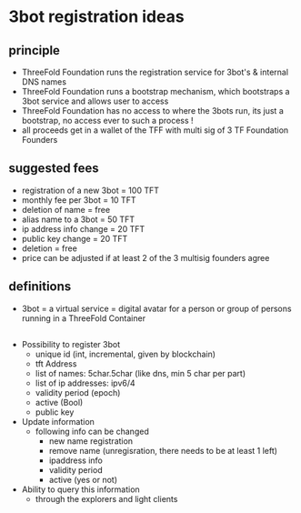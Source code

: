 # 3bot registration ideas

## principle

- ThreeFold Foundation runs the registration service for 3bot's & internal DNS names
- ThreeFold Foundation runs a bootstrap mechanism, which bootstraps a 3bot service and allows user to access
- ThreeFold Foundation has no access to where the 3bots run, its just a bootstrap, no access ever to such a process !
- all proceeds get in a wallet of the TFF with multi sig of 3 TF Foundation Founders

## suggested fees

- registration of a new 3bot = 100 TFT
- monthly fee per 3bot = 10 TFT
- deletion of name = free
- alias name to a 3bot = 50 TFT
- ip address info change = 20 TFT
- public key change = 20 TFT
- deletion = free
- price can be adjusted if at least 2 of the 3 multisig founders agree

## definitions

- 3bot = a virtual service = digital avatar for a person or group of persons running in a ThreeFold Container

##

- Possibility to register 3bot
   - unique id (int, incremental, given by blockchain)
   - tft Address
   - list of names: 5char.5char (like dns, min 5 char per part)
   - list of ip addresses: ipv6/4
   - validity period (epoch)
   - active (Bool)
   - public key
- Update information
   - following info can be changed
     - new name registration
     - remove name (unregisration, there needs to be at least 1 left)
     - ipaddress info
     - validity period
     - active (yes or not)
- Ability to query  this information 
  - through  the explorers  and light clients 

